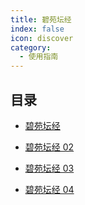 ```yaml
---
title: 碧苑坛经
index: false
icon: discover
category:
  - 使用指南
---
```


## 目录

- [碧苑坛经](碧苑坛经.md)

- [碧苑坛经 02](碧苑坛经02.md)

- [碧苑坛经 03](碧苑坛经03.md)

- [碧苑坛经 04](碧苑坛经04.md)
